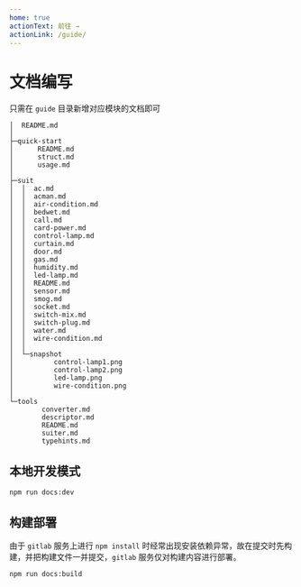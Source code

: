 ```yaml
---
home: true
actionText: 前往 →
actionLink: /guide/
---
```


# 文档编写

只需在 `guide` 目录新增对应模块的文档即可

```text
│  README.md
│  
├─quick-start
│      README.md
│      struct.md
│      usage.md
│      
├─suit
│  │  ac.md
│  │  acman.md
│  │  air-condition.md
│  │  bedwet.md
│  │  call.md
│  │  card-power.md
│  │  control-lamp.md
│  │  curtain.md
│  │  door.md
│  │  gas.md
│  │  humidity.md
│  │  led-lamp.md
│  │  README.md
│  │  sensor.md
│  │  smog.md
│  │  socket.md
│  │  switch-mix.md
│  │  switch-plug.md
│  │  water.md
│  │  wire-condition.md
│  │  
│  └─snapshot
│          control-lamp1.png
│          control-lamp2.png
│          led-lamp.png
│          wire-condition.png
│          
└─tools
        converter.md
        descriptor.md
        README.md
        suiter.md
        typehints.md
```

## 本地开发模式

`npm run docs:dev`

## 构建部署

由于 `gitlab` 服务上进行 `npm install` 时经常出现安装依赖异常，故在提交时先构建，并把构建文件一并提交，`gitlab` 服务仅对构建内容进行部署。

`npm run docs:build`
